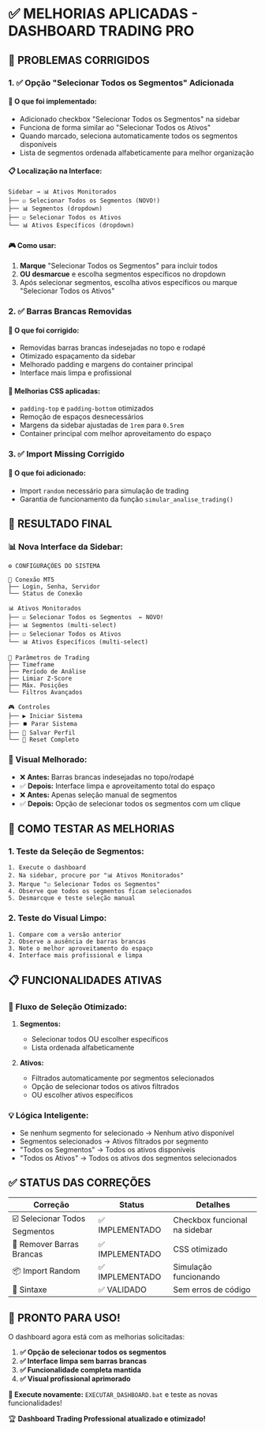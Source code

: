 # ✅ MELHORIAS APLICADAS - DASHBOARD TRADING PRO

## 🎯 PROBLEMAS CORRIGIDOS

### 1. ✅ **Opção "Selecionar Todos os Segmentos" Adicionada**

#### **🔧 O que foi implementado:**
- Adicionado checkbox "Selecionar Todos os Segmentos" na sidebar
- Funciona de forma similar ao "Selecionar Todos os Ativos"
- Quando marcado, seleciona automaticamente todos os segmentos disponíveis
- Lista de segmentos ordenada alfabeticamente para melhor organização

#### **📋 Localização na Interface:**
```
Sidebar → 📊 Ativos Monitorados
├── ☑️ Selecionar Todos os Segmentos (NOVO!)
├── 📊 Segmentos (dropdown)
├── ☑️ Selecionar Todos os Ativos  
└── 📊 Ativos Específicos (dropdown)
```

#### **🎮 Como usar:**
1. **Marque** "Selecionar Todos os Segmentos" para incluir todos
2. **OU desmarcue** e escolha segmentos específicos no dropdown
3. Após selecionar segmentos, escolha ativos específicos ou marque "Selecionar Todos os Ativos"

### 2. ✅ **Barras Brancas Removidas**

#### **🔧 O que foi corrigido:**
- Removidas barras brancas indesejadas no topo e rodapé
- Otimizado espaçamento da sidebar
- Melhorado padding e margens do container principal
- Interface mais limpa e profissional

#### **🎨 Melhorias CSS aplicadas:**
- `padding-top` e `padding-bottom` otimizados
- Remoção de espaços desnecessários
- Margens da sidebar ajustadas de `1rem` para `0.5rem`
- Container principal com melhor aproveitamento do espaço

### 3. ✅ **Import Missing Corrigido**

#### **🔧 O que foi adicionado:**
- Import `random` necessário para simulação de trading
- Garantia de funcionamento da função `simular_analise_trading()`

## 🚀 **RESULTADO FINAL**

### **📊 Nova Interface da Sidebar:**
```
⚙️ CONFIGURAÇÕES DO SISTEMA

🔌 Conexão MT5
├── Login, Senha, Servidor
└── Status de Conexão

📊 Ativos Monitorados
├── ☑️ Selecionar Todos os Segmentos  ← NOVO!
├── 📊 Segmentos (multi-select)
├── ☑️ Selecionar Todos os Ativos
└── 📊 Ativos Específicos (multi-select)

🎯 Parâmetros de Trading
├── Timeframe
├── Período de Análise  
├── Limiar Z-Score
├── Máx. Posições
└── Filtros Avançados

🎮 Controles
├── ▶️ Iniciar Sistema
├── ⏹️ Parar Sistema
├── 💾 Salvar Perfil
└── 🔄 Reset Completo
```

### **🎨 Visual Melhorado:**
- ❌ **Antes:** Barras brancas indesejadas no topo/rodapé
- ✅ **Depois:** Interface limpa e aproveitamento total do espaço
- ❌ **Antes:** Apenas seleção manual de segmentos
- ✅ **Depois:** Opção de selecionar todos os segmentos com um clique

## 🎯 **COMO TESTAR AS MELHORIAS**

### **1. Teste da Seleção de Segmentos:**
```
1. Execute o dashboard
2. Na sidebar, procure por "📊 Ativos Monitorados"
3. Marque "☑️ Selecionar Todos os Segmentos"
4. Observe que todos os segmentos ficam selecionados
5. Desmarcque e teste seleção manual
```

### **2. Teste do Visual Limpo:**
```
1. Compare com a versão anterior
2. Observe a ausência de barras brancas
3. Note o melhor aproveitamento do espaço
4. Interface mais profissional e limpa
```

## 📋 **FUNCIONALIDADES ATIVAS**

### **🔄 Fluxo de Seleção Otimizado:**
1. **Segmentos:**
   - Selecionar todos OU escolher específicos
   - Lista ordenada alfabeticamente
   
2. **Ativos:**
   - Filtrados automaticamente por segmentos selecionados
   - Opção de selecionar todos os ativos filtrados
   - OU escolher ativos específicos

### **💡 Lógica Inteligente:**
- Se nenhum segmento for selecionado → Nenhum ativo disponível
- Segmentos selecionados → Ativos filtrados por segmento
- "Todos os Segmentos" → Todos os ativos disponíveis
- "Todos os Ativos" → Todos os ativos dos segmentos selecionados

## ✅ **STATUS DAS CORREÇÕES**

| Correção | Status | Detalhes |
|----------|--------|----------|
| ☑️ Selecionar Todos Segmentos | ✅ IMPLEMENTADO | Checkbox funcional na sidebar |
| 🎨 Remover Barras Brancas | ✅ IMPLEMENTADO | CSS otimizado |
| 📦 Import Random | ✅ IMPLEMENTADO | Simulação funcionando |
| 🔧 Sintaxe | ✅ VALIDADO | Sem erros de código |

## 🚀 **PRONTO PARA USO!**

O dashboard agora está com as melhorias solicitadas:

1. **✅ Opção de selecionar todos os segmentos**
2. **✅ Interface limpa sem barras brancas**  
3. **✅ Funcionalidade completa mantida**
4. **✅ Visual profissional aprimorado**

**🎯 Execute novamente:** `EXECUTAR_DASHBOARD.bat` e teste as novas funcionalidades!

🏆 **Dashboard Trading Professional atualizado e otimizado!**
